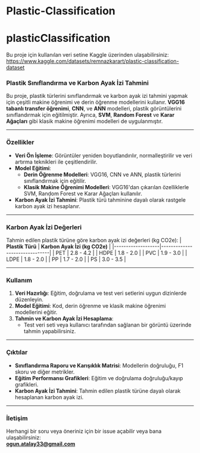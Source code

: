 # Plastic-Classification
# plasticClassification
Bu proje için kullanılan veri setine Kaggle üzerinden ulaşabilirsiniz: https://www.kaggle.com/datasets/remnazkarart/plastic-classification-dataset

### Plastik Sınıflandırma ve Karbon Ayak İzi Tahmini

Bu proje, plastik türlerini sınıflandırmak ve karbon ayak izi tahmini yapmak için çeşitli makine öğrenimi ve derin öğrenme modellerini kullanır. **VGG16 tabanlı transfer öğrenimi**, **CNN**, ve **ANN** modelleri, plastik görüntülerini sınıflandırmak için eğitilmiştir. Ayrıca, **SVM**, **Random Forest** ve **Karar Ağaçları** gibi klasik makine öğrenimi modelleri de uygulanmıştır.

---

### Özellikler
- **Veri Ön İşleme**: Görüntüler yeniden boyutlandırılır, normalleştirilir ve veri artırma teknikleri ile çeşitlendirilir.
- **Model Eğitimi**:
  - **Derin Öğrenme Modelleri**: VGG16, CNN ve ANN, plastik türlerini sınıflandırmak için eğitilir.
  - **Klasik Makine Öğrenimi Modelleri**: VGG16'dan çıkarılan özelliklerle SVM, Random Forest ve Karar Ağaçları kullanılır.
- **Karbon Ayak İzi Tahmini**: Plastik türü tahminine dayalı olarak rastgele karbon ayak izi hesaplanır.

---

### Karbon Ayak İzi Değerleri
Tahmin edilen plastik türüne göre karbon ayak izi değerleri (kg CO2e):
| **Plastik Türü** | **Karbon Ayak İzi (kg CO2e)** |
|-------------------|-------------------------------|
| PET               | 2.8 - 4.2                    |
| HDPE              | 1.8 - 2.0                    |
| PVC               | 1.9 - 3.0                    |
| LDPE              | 1.8 - 2.0                    |
| PP                | 1.7 - 2.0                    |
| PS                | 3.0 - 3.5                    |

---

### Kullanım
1. **Veri Hazırlığı**: Eğitim, doğrulama ve test veri setlerini uygun dizinlerde düzenleyin.
2. **Model Eğitimi**: Kod, derin öğrenme ve klasik makine öğrenimi modellerini eğitir.
3. **Tahmin ve Karbon Ayak İzi Hesaplama**:
   - Test veri seti veya kullanıcı tarafından sağlanan bir görüntü üzerinde tahmin yapabilirsiniz.

---

### Çıktılar
- **Sınıflandırma Raporu ve Karışıklık Matrisi**: Modellerin doğruluğu, F1 skoru ve diğer metrikler.
- **Eğitim Performansı Grafikleri**: Eğitim ve doğrulama doğruluğu/kayıp grafikleri.
- **Karbon Ayak İzi Tahmini**: Tahmin edilen plastik türüne dayalı olarak hesaplanan karbon ayak izi.

---

### İletişim
Herhangi bir soru veya öneriniz için bir issue açabilir veya bana ulaşabilirsiniz:  
**ogun.atalay33@gmail.com**
